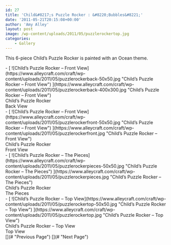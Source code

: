```yaml
---
id: 27
title: 'Child&#8217;s Puzzle Rocker : &#8220;Bubbles&#8221;'
date: '2011-05-21T20:15:08+00:00'
author: 'Amy Alley'
layout: post
image: /wp-content/uploads/2011/05/puzzlerockertop.jpg
categories:
    - Gallery
---
```


This 6-piece Child’s Puzzle Rocker is painted with an Ocean theme.

<div class="gallery_clear"></div><div class="photospace" id="gallery_27_1"> <div class="thumbs_wrap2"><div class="thumbs_wrap"><div class="thumnail_col " id="thumbs_27_1">- [ ![Child’s Puzzle Rocker – Front View](https://www.alleycraft.com/craft/wp-content/uploads/2011/05/puzzlerockerback-50x50.jpg "Child’s Puzzle Rocker – Front View") ](https://www.alleycraft.com/craft/wp-content/uploads/2011/05/puzzlerockerback-400x300.jpg "Child’s Puzzle Rocker – Front View")<div class="caption"><div class="image-caption">Child’s Puzzle Rocker </div><div class="image-desc">Back View</div> </div>
- [ ![Child’s Puzzle Rocker – Front View](https://www.alleycraft.com/craft/wp-content/uploads/2011/05/puzzlerockerfront-50x50.jpg "Child’s Puzzle Rocker – Front View") ](https://www.alleycraft.com/craft/wp-content/uploads/2011/05/puzzlerockerfront.jpg "Child’s Puzzle Rocker – Front View")<div class="caption"><div class="image-caption">Child’s Puzzle Rocker</div><div class="image-desc">Front View</div> </div>
- [ ![Child’s Puzzle Rocker – The Pieces](https://www.alleycraft.com/craft/wp-content/uploads/2011/05/puzzlerockerpieces-50x50.jpg "Child’s Puzzle Rocker – The Pieces") ](https://www.alleycraft.com/craft/wp-content/uploads/2011/05/puzzlerockerpieces.jpg "Child’s Puzzle Rocker – The Pieces")<div class="caption"><div class="image-caption">Child’s Puzzle Rocker </div><div class="image-desc">The Pieces</div> </div>
- [ ![Child’s Puzzle Rocker – Top View](https://www.alleycraft.com/craft/wp-content/uploads/2011/05/puzzlerockertop-50x50.jpg "Child’s Puzzle Rocker – Top View") ](https://www.alleycraft.com/craft/wp-content/uploads/2011/05/puzzlerockertop.jpg "Child’s Puzzle Rocker – Top View")<div class="caption"><div class="image-caption">Child’s Puzzle Rocker – Top View</div><div class="image-desc">Top View</div> </div>

<div class="photospace_clear"></div> [](# "Previous Page") [](# "Next Page") </div> </div> </div> <div class="gal_content"><div class="controls" id="controls_27_1"></div><div class="slideshow-container"><div class="loader" id="loading_27_1"></div><div class="slideshow" id="slideshow_27_1"></div><div class="caption-container" id="caption_27_1"></div> </div> </div> </div><div class="gallery_clear"></div> <script type="text/javascript">

			jQuery(document).ready(function($) {

				// We only want these styles applied when javascript is enabled
				$('.gal_content').css('display', 'block');
				$('.thumnail_col').css('width', '181px');

				// Initialize Advanced Galleriffic Gallery
				var gallery = $('#thumbs_27_1').galleriffic({
					delay:                     3500,
					numThumbs:                 9,
					preloadAhead:              9,
					enableTopPager:            0,
					enableBottomPager:         false,
					imageContainerSel:         '#slideshow_27_1',
					controlsContainerSel:      '#controls_27_1',
					captionContainerSel:       '#caption_27_1',
					loadingContainerSel:       '#loading_27_1',
					renderSSControls:          true,
					renderNavControls:         true,
					playLinkText:              '',
					pauseLinkText:             '',
					prevLinkText:              '',
					nextLinkText:              '',
					nextPageLinkText:          '&rsaquo;',
					prevPageLinkText:          '&lsaquo;',
					enableHistory:              0,
					autoStart:                 	1,
					enableKeyboardNavigation:	true,
					syncTransitions:           	1,
					defaultTransitionDuration: 	300,

					onTransitionOut:           function(slide, caption, isSync, callback) {
						slide.fadeTo(this.getDefaultTransitionDuration(isSync), 0.0, callback);
						caption.fadeTo(this.getDefaultTransitionDuration(isSync), 0.0);
					},
					onTransitionIn:            function(slide, caption, isSync) {
						var duration = this.getDefaultTransitionDuration(isSync);
						slide.fadeTo(duration, 1.0);

						// Position the caption at the bottom of the image and set its opacity
						var slideImage = slide.find('img');
						caption.width(slideImage.width())
							.css({
								//'bottom' : Math.floor((slide.height() - slideImage.outerHeight()) / 2 - 40),
								'top' : slideImage.outerHeight(),
								'left' : Math.floor((slide.width() - slideImage.width()) / 2) + slideImage.outerWidth() - slideImage.width()
							})
							.fadeTo(duration, 1.0);

					},
					onPageTransitionOut:       function(callback) {
						this.hide();
						setTimeout(callback, 100); // wait a bit
					},
					onPageTransitionIn:        function() {
						var prevPageLink = this.find('a.prev').css('display', 'none');
						var nextPageLink = this.find('a.next').css('display', 'none');

						// Show appropriate next / prev page links
						if (this.displayedPage > 0)
							prevPageLink.css('display', 'block');

						var lastPage = this.getNumPages() - 1;
						if (this.displayedPage < lastPage)
							nextPageLink.css('display', 'block');

						this.fadeTo('fast', 1.0);
					}

				});



				/**************** Event handlers for custom next / prev page links **********************/

				gallery.find('a.prev').click(function(e) {
					gallery.previousPage();
					e.preventDefault();
				});

				gallery.find('a.next').click(function(e) {
					gallery.nextPage();
					e.preventDefault();
				});

			});
		</script>
